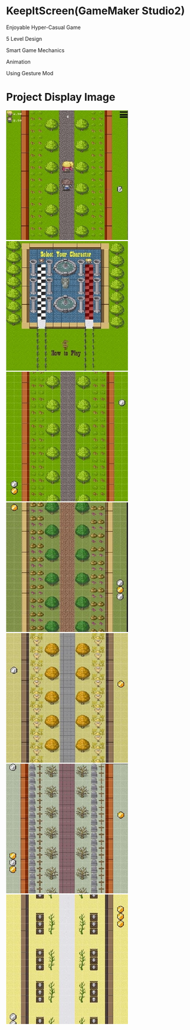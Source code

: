 # KeepItScreen(GameMaker Studio2)
<p> Enjoyable Hyper-Casual Game<p>
<p> 5 Level Design <p>
<p> Smart Game Mechanics <p>
<p> Animation <p>
<p> Using Gesture Mod <p>

  

# Project Display Image

<p>
  
<a href="https://github.com/mikkaraavci/KeepItScreenn/blob/master/PNG/GamePlay.jpeg">
<img src="https://github.com/mikkaraavci/KeepItScreenn/blob/master/PNG/GamePlay.jpeg"></a>
  

<a href="https://github.com/mikkaraavci/KeepItScreenn/blob/master/PNG/GameStart.jpg">
<img src="https://github.com/mikkaraavci/KeepItScreenn/blob/master/PNG/GameStart.jpg"></a>

<a href="https://github.com/mikkaraavci/KeepItScreenn/blob/master/PNG/lvl1.jpg">
<img src="https://github.com/mikkaraavci/KeepItScreenn/blob/master/PNG/lvl1.jpg"></a>

<a href="https://github.com/mikkaraavci/KeepItScreenn/blob/master/PNG/lvl2.jpg">
<img src="https://github.com/mikkaraavci/KeepItScreenn/blob/master/PNG/lvl2.jpg"></a>

<a href="https://github.com/mikkaraavci/KeepItScreenn/blob/master/PNG/lvl3.jpg">
<img src="https://github.com/mikkaraavci/KeepItScreenn/blob/master/PNG/lvl3.jpg"></a>

<a href="https://github.com/mikkaraavci/KeepItScreenn/blob/master/PNG/lvl4.jpg">
<img src="https://github.com/mikkaraavci/KeepItScreenn/blob/master/PNG/lvl4.jpg"></a>

<a href="https://github.com/mikkaraavci/KeepItScreenn/blob/master/PNG/lvl5.jpg">
<img src="https://github.com/mikkaraavci/KeepItScreenn/blob/master/PNG/lvl5.jpg"></a>
  

  
</p>  
